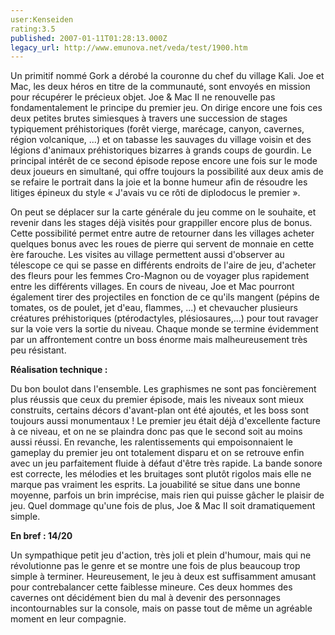 ```yaml
---
user:Kenseiden
rating:3.5
published: 2007-01-11T01:28:13.000Z
legacy_url: http://www.emunova.net/veda/test/1900.htm
---
```

Un primitif nommé Gork a dérobé la couronne du chef du village Kali. Joe et Mac, les deux héros en titre de la communauté, sont envoyés en mission pour récupérer le précieux objet. Joe & Mac II ne renouvelle pas fondamentalement le principe du premier jeu. On dirige encore une fois ces deux petites brutes simiesques à travers une succession de stages typiquement préhistoriques (forêt vierge, marécage, canyon, cavernes, région volcanique, ...) et on tabasse les sauvages du village voisin et des légions d'animaux préhistoriques bizarres à grands coups de gourdin. Le principal intérêt de ce second épisode repose encore une fois sur le mode deux joueurs en simultané, qui offre toujours la possibilité aux deux amis de se refaire le portrait dans la joie et la bonne humeur afin de résoudre les litiges épineux du style « J'avais vu ce rôti de diplodocus le premier ».  

  

On peut se déplacer sur la carte générale du jeu comme on le souhaite, et revenir dans les stages déjà visités pour grappiller encore plus de bonus. Cette possibilité permet entre autre de retourner dans les villages acheter quelques bonus avec les roues de pierre qui servent de monnaie en cette ère farouche. Les visites au village permettent aussi d'observer au télescope ce qui se passe en différents endroits de l'aire de jeu, d'acheter des fleurs pour les femmes Cro-Magnon ou de voyager plus rapidement entre les différents villages. En cours de niveau, Joe et Mac pourront également tirer des projectiles en fonction de ce qu'ils mangent (pépins de tomates, os de poulet, jet d'eau, flammes, ...) et chevaucher plusieurs créatures préhistoriques (ptérodactyles, plésiosaures,...) pour tout ravager sur la voie vers la sortie du niveau. Chaque monde se termine évidemment par un affrontement contre un boss énorme mais malheureusement très peu résistant.  

  

**Réalisation technique :**  

Du bon boulot dans l'ensemble. Les graphismes ne sont pas foncièrement plus réussis que ceux du premier épisode, mais les niveaux sont mieux construits, certains décors d'avant-plan ont été ajoutés, et les boss sont toujours aussi monumentaux ! Le premier jeu était déjà d'excellente facture à ce niveau, et on ne se plaindra donc pas que le second soit au moins aussi réussi. En revanche, les ralentissements qui empoisonnaient le gameplay du premier jeu ont totalement disparu et on se retrouve enfin avec un jeu parfaitement fluide à défaut d'être très rapide. La bande sonore est correcte, les mélodies et les bruitages sont plutôt rigolos mais elle ne marque pas vraiment les esprits. La jouabilité se situe dans une bonne moyenne, parfois un brin imprécise, mais rien qui puisse gâcher le plaisir de jeu. Quel dommage qu'une fois de plus, Joe & Mac II soit dramatiquement simple.  

  

**En bref : 14/20**  

Un sympathique petit jeu d'action, très joli et plein d'humour, mais qui ne révolutionne pas le genre et se montre une fois de plus beaucoup trop simple à terminer. Heureusement, le jeu à deux est suffisamment amusant pour contrebalancer cette faiblesse mineure. Ces deux hommes des cavernes ont décidément bien du mal à devenir des personnages incontournables sur la console, mais on passe tout de même un agréable moment en leur compagnie.